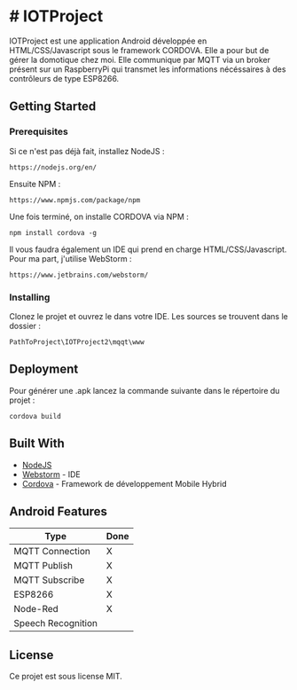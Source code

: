 # # IOTProject

IOTProject est une application Android développée en HTML/CSS/Javascript sous le framework CORDOVA.
Elle a pour but de gérer la domotique chez moi. Elle communique par MQTT via un broker présent sur un RaspberryPi qui transmet les informations nécéssaires à des contrôleurs de type ESP8266. 

## Getting Started

### Prerequisites

Si ce n'est pas déjà fait, installez NodeJS :

```
https://nodejs.org/en/
```

Ensuite NPM :
```
https://www.npmjs.com/package/npm
```

Une fois terminé, on installe CORDOVA via NPM :
```
npm install cordova -g
```

Il vous faudra également un IDE qui prend en charge HTML/CSS/Javascript.
Pour ma part, j'utilise WebStorm :
```
https://www.jetbrains.com/webstorm/
```

### Installing

Clonez le projet et ouvrez le dans votre IDE.
Les sources se trouvent dans le dossier :
```
PathToProject\IOTProject2\mqqt\www
```

## Deployment

Pour générer une .apk lancez la commande suivante dans le répertoire du projet :
```
cordova build
```

## Built With

* [NodeJS](https://nodejs.org/en/) 
* [Webstorm](https://www.jetbrains.com/webstorm/) - IDE
* [Cordova](https://cordova.apache.org/) - Framework de développement Mobile Hybrid

## Android Features

|Type                | Done |
|--------------------| -----| 
| MQTT Connection    |  X   | 
| MQTT Publish       |  X   |        
| MQTT Subscribe     |  X   |          
| ESP8266            |  X   |           
| Node-Red           |  X   |              
| Speech Recognition |      |


## License

Ce projet est sous license MIT.

